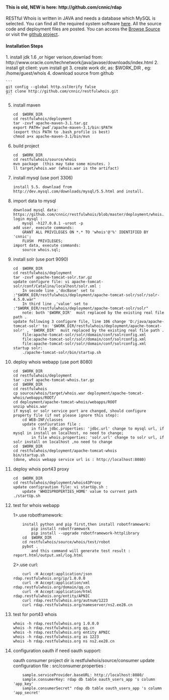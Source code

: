 <html xmlns="http://www.w3.org/1999/xhtml">
  
  


  <head>
  <h4>This is old, NEW is here: http://github.com/cnnic/rdap</h4>
    <title>
      UserGuide – Restful Whois
    </title>
    
    
<p>
RESTful Whois is written in JAVA and needs a database which MySQL is selected. You can find all the required system software <a class="wiki" href="/trac/RestfulWhois/wiki/Requirements">here</a>. All the source code and deployment files are posted. You can access the <a class="ext-link" href="http://restfulwhois.org/trac/RestfulWhois/browser"><span class="icon">​</span>Browse Source</a> or visit the  <a class="ext-link" href="https://github.com/cnnic/restfulwhois"><span class="icon">​</span>github project</a>.
</p>
<p>

<h4>Installation Steps</h4>
1. install jdk 1.6 ,or higer verison,downlad from: http://www.oracle.com/technetwork/java/javase/downloads/index.html
2. install git client:
	yum install git
3. create work dir, as: $WORK_DIR , eg: /home/guest/whois
4. download source from github

	```
	git config --global http.sslVerify false 
	git clone http://github.com/cnnic/restfulwhois.git
	```
5. install maven
	
	```
	cd  $WORK_DIR 
	cd restfulwhois/deployment 
	tar -zxvf apache-maven-3.1.tar.gz 
	export PATH=`pwd`/apache-maven-3.1/bin:$PATH 
	(export this PATH to .bash_profile is best) 
	chmod a+x apache-maven-3.1/bin/mvn
	```
6. build project
	
	```
	cd  $WORK_DIR 
	cd restfulwhois/source/whois
	mvn package  (this may take some minutes. )
	ll target/whois.war (whois.war is the artifact)
	```
7. install mysql  (use port 3306)

	```install 5.5. download from http://dev.mysql.com/downloads/mysql/5.5.html and install.```
8. import data to mysql
      
	```
	download mysql data: https://github.com/cnnic/restfulwhois/blob/master/deployment/whois.sql
	login mysql : 
		mysql -h127.0.0.1 -uroot -p
	add user, execute commands:
		GRANT ALL PRIVILEGES ON *.* TO 'whois'@'%' IDENTIFIED BY 'cnnic';
		FLUSH  PRIVILEGES;
	import data, execute commands: 
		source whois.sql;
	```
9. install solr (use port 9090)
	
	```
	cd  $WORK_DIR
	cd restfulwhois/deployment
	tar -zxvf apache-tomcat-solr.tar.gz
	update configure file: vi apache-tomcat-solr/conf/Catalina/localhost/solr.xml :
		In secode line ,'docBase' set to :"$WORK_DIR/restfulwhois/deployment/apache-tomcat-solr/solr/solr-4.5.0.war"
		In third line ,'value' set to :"$WORK_DIR/restfulwhois/deployment/apache-tomcat-solr/solr"
		note: both '$WORK_DIR'  must replaced by the existing real file path .
	update following 3 configure file, line 106 change 'D:/java/apache-tomcat-solr' to: '$WORK_DIR/restfulwhois/deployment/apache-tomcat-solr' , '$WORK_DIR'  must replaced by the existing real file path .
		file:apache-tomcat-solr/solr/domain/conf/solrconfig.xml
		file:apache-tomcat-solr/solr/domain/conf/solrconfig.xml
		file:apache-tomcat-solr/solr/domain/conf/solrconfig.xml
	startup solr:  
		./apache-tomcat-solr/bin/startup.sh 
	```
10. deploy whois webapp  (use port 8080)
      	
	```
	cd  $WORK_DIR
	cd restfulwhois/deployment
	tar -zxvf apache-tomcat-whois.tar.gz
	cd  $WORK_DIR
	cd restfulwhois
	cp source/whois/target/whois.war deployment/apache-tomcat-whois/webapps/ROOT/
	cd deployment/apache-tomcat-whois/webapps/ROOT
	unzip whois.war
	if mysql or solr service port are changed, should configure property file (if not please ignore this step):
		cd WEB-INF/classes
		update confiuration file :
			in file jdbc.properties: 'jdbc.url' change to mysql url, if mysql in install on localhost, no need to change;
			in file whois.properties: 'solr.url' change to solr url, if solr install on localhost ,no need to change
	cd  $WORK_DIR
	cd restfulwhois/deployment/apache-tomcat-whois
	bin/startup.sh
	(done, whois webapp service url is : http://localhost:8080)
	```
11. deploy whois port43 proxy

	```
	cd  $WORK_DIR
	cd restfulwhois/deployment/whois43Proxy
	update configraution file: vi startUp.sh :
		update 'WHOISPROPERTIES_HOME' value to current path
	./startUp.sh
	```
12. test for whois webapp
	
	1>.use robotframework:
	
	```
		install python and pip first,then install robotframework:
			pip install robotframework
			pip install --upgrade robotframework-httplibrary
		cd  $WORK_DIR
		cd restfulwhois/source/whois/test/robot
		pybot .
			and this command will generate test result : report.html/output.xml/log.html
	```
	2>.use curl:

	```
		curl -H Accept:application/json rdap.restfulwhois.org/ip/1.0.0.0
		curl -H Accept:application/xml rdap.restfulwhois.org/domain/qq.cn
		curl -H Accept:application/html rdap.restfulwhois.org/entity/APNIC
		curl rdap.restfulwhois.org/autnum/1223
		curl rdap.restfulwhois.org/nameserver/ns2.ee28.cn
	```
13. test for port43 whois 

	```
	whois -h rdap.restfulwhois.org 1.0.0.0
	whois -h rdap.restfulwhois.org qq.cn
	whois -h rdap.restfulwhois.org entity APNIC
	whois -h rdap.restfulwhois.org as 1223
	whois -h rdap.restfulwhois.org ns ns2.ee28.cn
	```
14. configuration oauth if need oauth support:

	oauth consumer project dir is restfulwhois/source/consumer
	update configuration file : src/consumer.properties :
	
	```
		sample.serviceProvider.baseURL: http://localhost:8080/
		sample.consumerKey: rdap db table oauth_users_app 's column 'app_key'
		sample.consumerSecret" rdap db table oauth_users_app 's column 'app_secret'
	```

